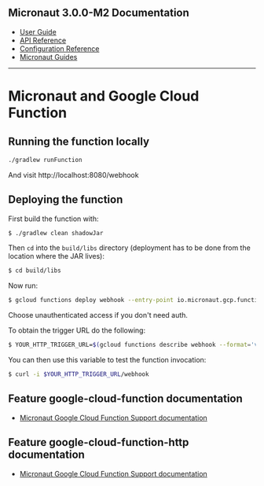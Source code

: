 ## Micronaut 3.0.0-M2 Documentation

- [User Guide](https://docs.micronaut.io/3.0.0-M2/guide/index.html)
- [API Reference](https://docs.micronaut.io/3.0.0-M2/api/index.html)
- [Configuration Reference](https://docs.micronaut.io/3.0.0-M2/guide/configurationreference.html)
- [Micronaut Guides](https://guides.micronaut.io/index.html)
---

# Micronaut and Google Cloud Function

## Running the function locally

```cmd
./gradlew runFunction
```

And visit http://localhost:8080/webhook
## Deploying the function

First build the function with:

```bash
$ ./gradlew clean shadowJar
```

Then `cd` into the `build/libs` directory (deployment has to be done from the location where the JAR lives):

```bash
$ cd build/libs
```

Now run:

```bash
$ gcloud functions deploy webhook --entry-point io.micronaut.gcp.function.http.HttpFunction --runtime java11 --trigger-http
```

Choose unauthenticated access if you don't need auth.

To obtain the trigger URL do the following:

```bash
$ YOUR_HTTP_TRIGGER_URL=$(gcloud functions describe webhook --format='value(httpsTrigger.url)')
```

You can then use this variable to test the function invocation:

```bash
$ curl -i $YOUR_HTTP_TRIGGER_URL/webhook
```
## Feature google-cloud-function documentation

- [Micronaut Google Cloud Function Support documentation](https://micronaut-projects.github.io/micronaut-gcp/latest/guide/index.html#simpleFunctions)

## Feature google-cloud-function-http documentation

- [Micronaut Google Cloud Function Support documentation](https://micronaut-projects.github.io/micronaut-gcp/latest/guide/index.html#httpFunctions)

